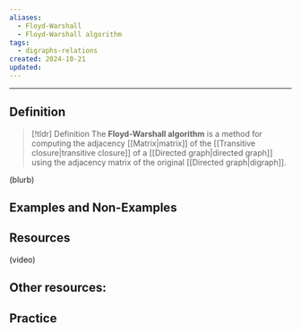 ```yaml
---
aliases:
  - Floyd-Warshall
  - Floyd-Warshall algorithm
tags:
  - digraphs-relations
created: 2024-10-21
updated:
---
```

---
## Definition 

> [!tldr] Definition
> The **Floyd-Warshall algorithm** is a method for computing the adjacency [[Matrix|matrix]] of the [[Transitive closure|transitive closure]] of a [[Directed graph|directed graph]] using the adjacency matrix of the original [[Directed graph|digraph]]. 

(blurb)

## Examples and Non-Examples

## Resources 

(video)

Other resources: 
- 

## Practice 
